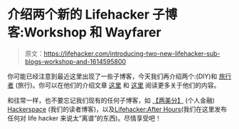 # 介绍两个新的 Lifehacker 子博客:Workshop 和 Wayfarer

> 原文：<https://lifehacker.com/introducing-two-new-lifehacker-sub-blogs-workshop-and-1614595800>

你可能已经注意到最近这里出现了一些子博客，今天我们再介绍两个:(DIY)和 [旅行者](http://wayfarer.lifehacker.com/) (旅行)。你可以在他们的介绍文章 [这里](https://lifehacker.com/introducing-workshop-a-lifehacker-blog-about-diy-and-h-1613408915) 和 [这里](http://wayfarer.lifehacker.com/introducing-wayfarer-a-lifehacker-blog-about-better-tr-1613406108) 阅读更多关于他们的内容。



和往常一样，也不要忘记我们现有的任何子博客，如 [【两美分】](http://twocents.lifehacker.com/) (个人金融) [Hackerspace](http://twocents.lifehacker.com/) (我们的读者博客)，以及[Lifehacker:After Hours](http://afterhours.lifehacker.com/)(我们在这里发布任何对 life hacker 来说太“离谱”的东西)。尽情享受吧！